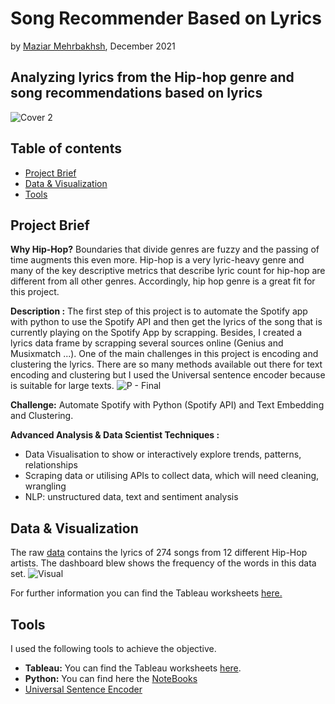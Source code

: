 # Song Recommender Based on Lyrics 

by [Maziar Mehrbakhsh](https://github.com/Maziar-Mehr), December 2021
## Analyzing lyrics from the Hip-hop genre and song recommendations based on lyrics



![Cover 2](https://user-images.githubusercontent.com/88034001/146410874-e194aabb-2f94-48a2-b566-f47d458066c3.jpg)

## Table of contents
- [Project Brief](https://github.com/Maziar-Mehr/Final_Project#project-brief)
- [Data & Visualization](https://github.com/Maziar-Mehr/Final_Project#data--visualization)
- [Tools](https://github.com/Maziar-Mehr/Final_Project#Tools)



## Project Brief
**Why Hip-Hop?**
 Boundaries that divide genres are fuzzy and the passing of time augments this even more. Hip-hop is a very lyric-heavy genre and many of the key descriptive metrics that describe lyric count for hip-hop are different from all other genres. Accordingly, hip hop genre is a great fit for this project.
 
**Description :**
The first step of this project is to automate the Spotify app with python to use the Spotify API and then get the lyrics of the song that is currently playing on the Spotify App by scrapping. Besides, I created a lyrics data frame by scrapping several sources online (Genius and Musixmatch ...). One of the main challenges in this project is encoding and clustering the lyrics. There are so many methods available out there for text encoding and clustering but I used the Universal sentence encoder because is suitable for large texts. 
 ![P - Final](https://user-images.githubusercontent.com/88034001/146432587-72907535-6436-4146-9b20-fdbbc727e7ce.png)


**Challenge:**
Automate Spotify with Python (Spotify API) and Text Embedding and Clustering. 

**Advanced Analysis & Data Scientist Techniques :**
- Data Visualisation to show or interactively explore trends, patterns, relationships
- Scraping data or utilising APIs to collect data, which will need cleaning, wrangling
- NLP: unstructured data, text and sentiment analysis


## Data & Visualization
The raw [data](https://github.com/Maziar-Mehr/Final_Project/tree/main/Data) contains the lyrics of 274 songs from 12 different Hip-Hop artists. The 
dashboard blew shows the frequency of the words in this data set. 
![Visual](https://user-images.githubusercontent.com/88034001/146430671-b7d62695-a3f0-4879-b06e-abc1d701f53d.png)


For further information you can find the Tableau worksheets [here.](https://github.com/Maziar-Mehr/Final_Project/tree/main/Tableau)

## Tools
I used the following tools to achieve the objective.

- **Tableau:** You can find the Tableau worksheets [here](https://public.tableau.com/app/profile/maziar7848/viz/Hip-Hopgenreanalysis/MostCommonWordsTop20?publish=yes).
- **Python:**  You can find here the [NoteBooks](https://github.com/Maziar-Mehr/Final_Project/tree/main/Python) 
- [Universal Sentence Encoder](https://tfhub.dev/google/universal-sentence-encoder/1) 


